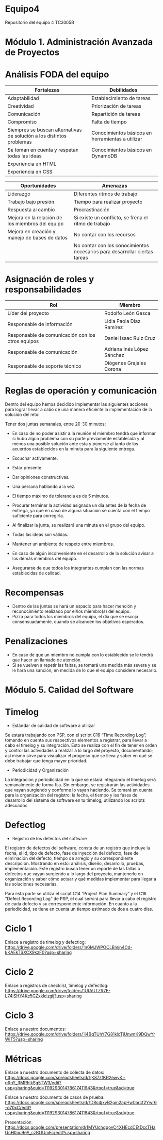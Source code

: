# Equipo4
Repositorio del equipo 4
TC3005B

# Módulo 1. Administración Avanzada de Proyectos
# Análisis FODA del equipo

 Fortalezas  | Debilidades |
| ------------- | ------------- |
| Adaptabilidad|Establecimiento de tareas
Creatividad|Priorización de tareas
|Comunicación |Repartición de tareas
|Compromiso|Falta de tiempo
|Siempres se buscan alternativas de solución a los distintos problemas|Conocimientos básicos en herramientas a utilizar
|Se toman en cuenta y respetan todas las ideas | Conocimientos básicos en DynamoDB 
|Experiencia en HTML|
|Experiencia en CSS|

 Oportunidades  | Amenazas |
 | ------------- | ------------- |
| Liderazgo|Diferentes ritmos de trabajo
|Trabajo bajo presión|Tiempo para realizar proyecto
|Respuesta al cambio|Procrastinación
|Mejora en la relación de los miembros del equipo|Si existe un conflicto, se frena el ritmo de trabajo
|Mejora en creación y manejo de bases de datos|No contar con los recursos
||No contar con los conocimientos necesarios para desarrollar ciertas tareas|


# Asignación de roles y responsabilidades
 Rol  | Miembro |
 | ------------- | ------------- |
|Líder del proyecto|Rodolfo León Gasca|
|Responsable de información|Lidia Paola Díaz Ramírez|
|Responsable de comunicación con los otros equipos|Daniel Isaac Ruiz Cruz|
|Responsable de comunicación|Adriana Inés López Sánchez|
|Responsable de soporte técnico|Diógenes Grajales Corona|


# Reglas de operación y comunicación
Dentro del equipo hemos decidido implementar las siguientes acciones para lograr llevar a cabo de una manera eficiente la implementación de la solución del reto:

Tener dos juntas semanales, entre 20-30 minutos:
- En caso de no poder asistir a la reunión el miembro tendrá que informar si hubo algún problema con su parte previamente establecida y al menos una posible solución ante esta y ponerse al tanto de los acuerdos establecidos en la minuta para la siguiente entrega.
- Escuchar activamente.
- Estar presente.
- Dar opiniones constructivas.
- Una persona hablando a la vez.
- El tiempo máximo de tolerancia es de 5 minutos.


- Procurar terminar la actividad asignada un día antes de la fecha de entrega, ya que en caso de alguna situación se cuenta con el tiempo suficiente para corregirla.

- Al finalizar la junta, se realizará una minuta en el grupo del equipo.

- Todas las ideas son válidas.

- Mantener un ambiente de respeto entre miembros.

- En caso de algún inconveniente en el desarrollo de la solución avisar a los demás miembros del equipo.

- Asegurarse de que todos los integrantes cumplan con las normas establecidas de calidad.

# Recompensas
- Dentro de las juntas se hará un espacio para hacer mención y reconocimiento realizado por el/los miembro(s) del equipo.
- Pizza para todos los miembros del equipo, el día que se escoja consensuadamente, cuando se alcancen los objetivos esperados.




# Penalizaciones
- En caso de que un miembro no cumpla con lo establecido se le tendrá que hacer un llamado de atención.
- Si se vuelven a repetir las faltas, se tomará una medida más severa y se le hará una sanción, en medida de lo que el equipo considere necesario. 


 
 


# Módulo 5. Calidad del Software

# Timelog

- Estándar de calidad de software a utilizar

Se estará trabajando con PSP, con el script C16 “Time Recording Log”; tomando en cuenta sus respectivos elementos a registrar, para llevar a cabo el timelog y su integración. Esto se realiza con el fin de tener en orden y control las actividades a realizar a lo largo del proyecto, documentando; así mismo sirve para visualizar el progreso que se lleva y saber en qué se debe trabajar que tenga mayor prioridad.


- Periodicidad y Organización

La integración y periodicidad en la que se estará integrando el timelog será semanalmente de forma fija. Sin embargo, se registrarán las actividades que vayan surgiendo y conforme lo vayan haciendo. Se tomará en cuenta para la organización del registro: la fecha, el tiempo y las fases de desarrollo del sistema de software en tu timelog, utilizando los scripts adecuados.




# Defectlog

- Registro de los defectos del software

El registro de defectos del software, consta de un registro que incluye la fecha, el id, tipo de defecto, fase de inyección del defecto, fase de eliminación del defecto, tiempo de arreglo y su correspondiente descripción. Mostrando en esto: análisis, diseño, desarrollo, pruebas, implementación. Este registro busca tener un reporte de las fallas o defectos que vayan surgiendo a lo largo del proyecto, mantenerlo en organización y saber cómo actuar y qué medidas implementar para llegar a las soluciones necesarias.

Para esta parte se utiliza el script C14 “Project Plan Summary” y el C18 “Defect Recording Log” de PSP, el cual servirá para llevar a cabo el registro de cada defecto y su correspondiente información. En cuanto a la periodicidad, se tiene en cuenta un tiempo estimado de dos a cuatro días.

# Ciclo 1
Enlace a registro de timelog y defectlog: https://drive.google.com/drive/folders/1n6MJWPOCLBmjn4Cd-kKAEkTSXCX9kzF0?usp=sharing

# Ciclo 2
Enlace a registros de checklist, timelog y defectlog: https://drive.google.com/drive/folders/1UtAUTZR7F-L74ISHY4Ke5GZxklcizgij?usp=sharing

# Ciclo 3
Enlace a nuestro documentos: https://drive.google.com/drive/folders/1i4BqTUhY7G81klcTjUnwnK9DQwYrWlT5?usp=sharing

# Métricas
Enlace a nuestro documento de colecta de datos: https://docs.google.com/spreadsheets/d/1jK87zfKR2ewyKi-qRnY_RMRhIkSg5TW3/edit?usp=sharing&ouid=111929301478617411643&rtpof=true&sd=true

Enlace a nuestro documento de casos de prueba: https://docs.google.com/spreadsheets/d/1D8o4jxyB2gm2apHw0arcf2Ywr6-o70xC/edit?usp=sharing&ouid=111929301478617411643&rtpof=true&sd=true

Presentación: https://docs.google.com/presentation/d/1MYUchgqovC4XHEcdCEtDccTHaUcH0nu9eA_czBOUmEc/edit?usp=sharing
